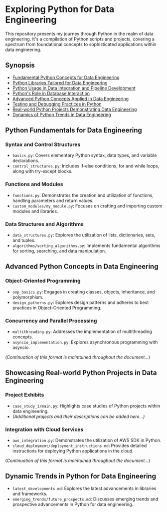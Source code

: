 # Exploring Python for Data Engineering

This repository presents my journey through Python in the realm of data engineering. It's a compilation of Python scripts and projects, covering a spectrum from foundational concepts to sophisticated applications within data engineering.

## Synopsis

- [Fundamental Python Concepts for Data Engineering](#python-basics-for-data-engineering)
- [Python Libraries Tailored for Data Engineering](#python-libraries-for-data-engineering)
- [Python Usage in Data Integration and Pipeline Development](#python-for-data-integration-and-pipeline-development)
- [Python's Role in Database Interaction](#database-interaction-with-python)
- [Advanced Python Concepts Applied in Data Engineering](#advanced-python-concepts-in-data-engineering)
- [Testing and Debugging Practices in Python](#testing-and-debugging-python-code)
- [Real-world Python Projects Demonstrating Data Engineering](#real-world-python-projects-in-data-engineering)
- [Dynamics of Python Trends in Data Engineering](#evolving-trends-in-python-for-data-engineering)

## Python Fundamentals for Data Engineering

### Syntax and Control Structures

- `basics.py`: Covers elementary Python syntax, data types, and variable declarations.
- `control_structures.py`: Includes if-else conditions, for and while loops, along with try-except blocks.

### Functions and Modules

- `functions.py`: Demonstrates the creation and utilization of functions, handling parameters and return values.
- `custom_modules/my_module.py`: Focuses on crafting and importing custom modules and libraries.

### Data Structures and Algorithms

- `data_structures.py`: Explores the utilization of lists, dictionaries, sets, and tuples.
- `algorithms/sorting_algorithms.py`: Implements fundamental algorithms for sorting, searching, and data manipulation.


## Advanced Python Concepts in Data Engineering

### Object-Oriented Programming

- `oop_basics.py`: Engages in creating classes, objects, inheritance, and polymorphism.
- `design_patterns.py`: Explores design patterns and adheres to best practices in Object-Oriented Programming.

### Concurrency and Parallel Processing

- `multithreading.py`: Addresses the implementation of multithreading concepts.
- `asyncio_implementation.py`: Explores asynchronous programming with asyncio.

(_Continuation of this format is maintained throughout the document..._)

## Showcasing Real-world Python Projects in Data Engineering

### Project Exhibits

- `case_study_1/main.py`: Highlights case studies of Python projects within data engineering.
- _(Additional projects and their descriptions can be added here...)_

### Integration with Cloud Services

- `aws_integration.py`: Demonstrates the utilization of AWS SDK in Python.
- `cloud_deployment/deployment_instructions.md`: Provides detailed instructions for deploying Python applications in the cloud.

(_Continuation of this format is maintained throughout the document..._)

## Dynamic Trends in Python for Data Engineering

- `latest_developments.md`: Explores the latest advancements in libraries and frameworks.
- `emerging_trends/future_prospects.md`: Discusses emerging trends and prospective advancements in Python for data engineering.
